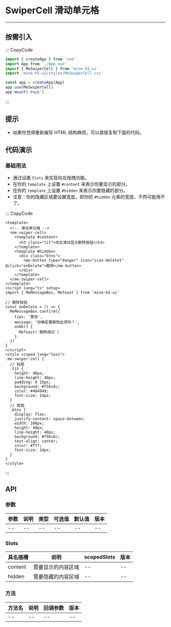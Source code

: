 # SwiperCell 滑动单元格

---

## 按需引入

::: CopyCode

```js
import { createApp } from 'vue'
import App from './App.vue'
import { MeSwiperCell } from 'mine-h5-ui'
import 'mine-h5-ui/styles/MeSwiperCell.css'

const app = createApp(App)
app.use(MeSwiperCell)
app.mount('#app')
```

:::

## 提示

- 如果你觉得重新编写 HTML 结构麻烦，可以直接复制下面的代码。

## 代码演示

### 基础用法

- 通过设置 `Slots` 来实现向左拖拽功能。
- 在你的 `template` 上设置 `#content` 来表示你要显示的部分。
- 在你的 `template` 上设置 `#hidden` 来表示你要隐藏的部分。
- 注意：你的隐藏区域要设置宽度，即你的 `#hidden` 元素的宽度，不然可能用不了。

::: CopyCode

```vue
<template>
  <!-- 滑动单元格 -->
  <me-swiper-cell>
    <template #content>
      <h3 class="tit">向左滑动显示删除按钮</h3>
    </template>
    <template #hidden>
      <div class="btns">
        <me-button type="danger" icon="icon-delete1" @click="onDelete">删除</me-button>
      </div>
    </template>
  </me-swiper-cell>
</template>
<script lang="ts" setup>
import { MeMessageBox, MeToast } from 'mine-h5-ui'

// 删除按钮
const onDelete = () => {
  MeMessageBox.confirm({
    tips: '警告',
    message: '你确定要删除此项吗？',
    onOk() {
      MeToast('删除成功')
    }
  })
}
</script>
<style scoped lang="less">
.me-swiper-cell {
  // 标题
  .tit {
    height: 40px;
    line-height: 40px;
    padding: 0 15px;
    background: #f56c6c;
    color: #494949;
    font-size: 14px;
  }
  // 按钮
  .btns {
    display: flex;
    justify-content: space-between;
    width: 100px;
    height: 40px;
    line-height: 40px;
    background: #f56c6c;
    text-align: center;
    color: #fff;
    font-size: 14px;
  }
}
</style>
```

:::

## API

### 参数

| 参数 | 说明 | 类型 | 可选值 | 默认值 | 版本 |
| ---- | ---- | ---- | ------ | ------ | ---- |
| --   | --   | --   | --     | --     | --   |

### Slots

| 具名插槽 | 说明               | scopedSlots | 版本 |
| -------- | ------------------ | ----------- | ---- |
| content  | 需要显示的内容区域 | --          | --   |
| hidden   | 需要隐藏的内容区域 | --          | --   |

### 方法

| 方法名 | 说明 | 回调参数 | 版本 |
| ------ | ---- | -------- | ---- |
| --     | --   | --       | --   |
